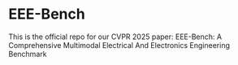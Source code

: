 # EEE-Bench
This is the official repo for our CVPR 2025 paper:  EEE-Bench: A Comprehensive Multimodal Electrical And Electronics Engineering Benchmark
